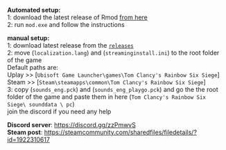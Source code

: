 
**Automated setup:**  
1:  download the latest release of Rmod [from here](https://github.com/Zipliks/rmod/releases)   
2: run `mod.exe` and follow the instructions  

**manual setup:**  
1: download latest release from the [`releases`](https://github.com/homamgamer/r6s-English/releases)  
2: move (`localization.lang`) and (`streaminginstall.ini`) to the root folder of the game   
Default paths are:  
Uplay >> [`Ubisoft Game Launcher\games\Tom Clancy's Rainbow Six Siege`]  
Steam >> [`Steam\steamapps\common\Tom Clancy's Rainbow Six Siege`]  
3: copy (`sounds_eng.pck`) and (`sounds_eng_playgo.pck`) and go the the root folder of the game and paste them in here (`Tom Clancy's Rainbow Six Siege\ sounddata \ pc`)  
join the discord if you need any help  

**Discord server**: https://discord.gg/zzPmwvS  
**Steam post**: https://steamcommunity.com/sharedfiles/filedetails/?id=1922310617  
